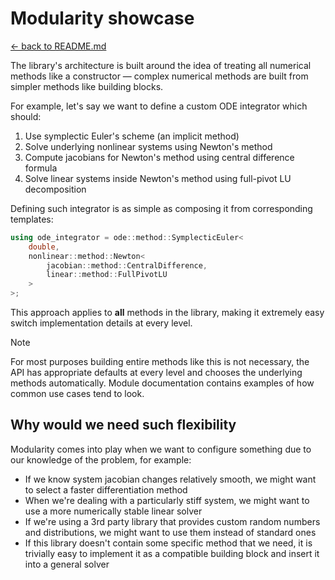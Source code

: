 # Modularity showcase

[<- back to README.md](..)

The library's architecture is built around the idea of treating all numerical methods like a constructor — complex numerical methods are built from simpler methods like building blocks.

For example, let's say we want to define a custom ODE integrator which should:

1. Use symplectic Euler's scheme (an implicit method)
2. Solve underlying nonlinear systems using Newton's method
3. Compute jacobians for Newton's method using central difference formula
4. Solve linear systems inside Newton's method using full-pivot LU decomposition

Defining such integrator is as simple as composing it from corresponding templates:

```cpp
using ode_integrator = ode::method::SymplecticEuler<
    double,
    nonlinear::method::Newton<
        jacobian::method::CentralDifference,
        linear::method::FullPivotLU
    >
>;
```

This approach applies to **all** methods in the library, making it extremely easy switch implementation details at every level.

> [!Note]
> For most purposes building entire methods like this is not necessary, the API has appropriate defaults at every level and chooses the underlying methods automatically. Module documentation contains examples of how common use cases tend to look.

## Why would we need such flexibility

Modularity comes into play when we want to configure something due to our knowledge of the problem, for example:

- If we know system jacobian changes relatively smooth, we might want to select a faster differentiation method
- When we're dealing with a particularly stiff system, we might want to use a more numerically stable linear solver
- If we're using a 3rd party library that provides custom random numbers and distributions, we might want to use them instead of standard ones
- If this library doesn't contain some specific method that we need, it is trivially easy to implement it as a compatible building block and insert it into a general solver
